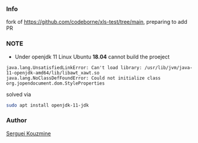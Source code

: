 ### Info

 fork of https://github.com/codeborne/xls-test/tree/main, preparing to add PR

### NOTE 

* Under openjdk 11 Linux Ubuntu __18.04__
cannot build the proeject
```text
java.lang.UnsatisfiedLinkError: Can't load library: /usr/lib/jvm/java-11-openjdk-amd64/lib/libawt_xawt.so
java.lang.NoClassDefFoundError: Could not initialize class org.jopendocument.dom.StyleProperties
```
solved via
```sh
sudo apt install openjdk-11-jdk
```

### Author
[Serguei Kouzmine](kouzmine_serguei@yahoo.com)
